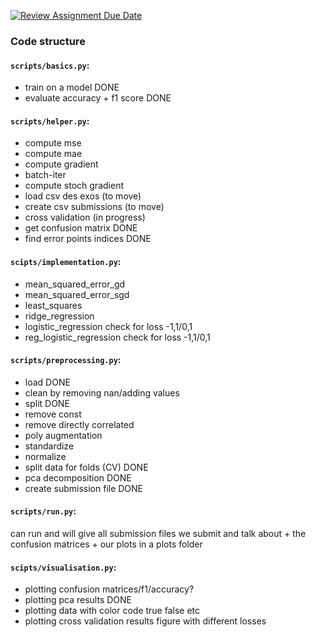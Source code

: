 [![Review Assignment Due Date](https://classroom.github.com/assets/deadline-readme-button-24ddc0f5d75046c5622901739e7c5dd533143b0c8e959d652212380cedb1ea36.svg)](https://classroom.github.com/a/U9FTc9i_)


### Code structure

#### `scripts/basics.py`:

- train on a model              DONE
- evaluate accuracy + f1 score  DONE


#### `scripts/helper.py`:
- compute mse
- compute mae
- compute gradient
- batch-iter
- compute stoch gradient
- load csv des exos (to move)
- create csv submissions (to move)
- cross validation (in progress)
- get confusion matrix          DONE  
- find error points indices     DONE   


#### `scipts/implementation.py`:
- mean_squared_error_gd
- mean_squared_error_sgd
- least_squares
- ridge_regression
- logistic_regression           check for loss -1,1/0,1
- reg_logistic_regression       check for loss -1,1/0,1

#### `scripts/preprocessing.py`:
- load                      DONE
- clean by removing nan/adding values
- split                     DONE
- remove const
- remove directly correlated
- poly augmentation
- standardize
- normalize
- split data for folds (CV) DONE
- pca decomposition         DONE
- create submission file    DONE

#### `scripts/run.py`:
can run and will give all submission files we submit and talk about + the confusion matrices + our plots in a plots folder

#### `scipts/visualisation.py`:
- plotting confusion matrices/f1/accuracy?
- plotting pca results          DONE
- plotting data with color code true false etc
- plotting cross validation results figure with different losses






